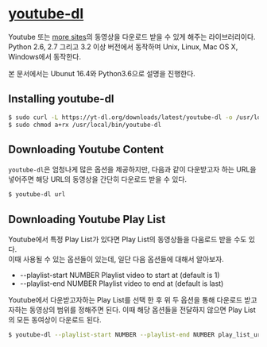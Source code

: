 # [youtube-dl](https://rg3.github.io/youtube-dl/)

Youtube 또는 [more sites](https://rg3.github.io/youtube-dl/supportedsites.html)의 동영상을 다운로드 받을 수 있게 해주는 라이브러리이다. Python 2.6, 2.7 그리고 3.2 이상 버전에서 동작하며 Unix, Linux, Mac OS X, Windows에서 동작한다.  

본 문서에서는 Ubunut 16.4와 Python3.6으로 설명을 진행한다.  

## Installing youtube-dl

```bash
$ sudo curl -L https://yt-dl.org/downloads/latest/youtube-dl -o /usr/local/bin/youtube-dl
$ sudo chmod a+rx /usr/local/bin/youtube-dl
```

## Downloading Youtube Content

`youtube-dl`은 엄청나게 많은 옵션을 제공하지만, 다음과 같이 다운받고자 하는 URL을 넣어주면 해당 URL의 동영상을 간단히 다운로드 받을 수 있다.  

```bash
$ youtube-dl url
```

## Downloading Youtube Play List 

Youtube에서 특정 Play List가 있다면 Play List의 동영상들을 다움로드 받을 수도 있다.  
이때 사용될 수 있는 옵션들이 있는데, 일단 다음 옵션들에 대해서 알아보자.   

* --playlist-start NUMBER Playlist video to start at (default is 1)
* --playlist-end NUMBER Playlist video to end at (default is last)

Youtube에서 다운받고자하는 Play List를 선택 한 후 위 두 옵션을 통해 다운로드 받고자하는 동영상의 범위를 정해주면 된다. 이때 해당 옵션들을 전달하지 않으면 Play List의 모든 동여상이 다운로드 된다.   

```bash
$ youtube-dl --playlist-start NUMBER --playlist-end NUMBER play_list_url
```